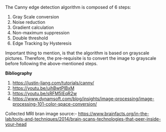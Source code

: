 The Canny edge detection algorithm is composed of 6 steps:

1. Gray Scale conversion
2. Noise reduction
3. Gradient calculation
4. Non-maximum suppression
5. Double threshold
6. Edge Tracking by Hysteresis

Important thing to mention, is that the algorithm is based on grayscale pictures.
Therefore, the pre-requisite is to convert the image to grayscale before following the above-mentioned steps.

**Bibliography**
1. https://justin-liang.com/tutorials/canny/
2. https://youtu.be/uihBwtPIBxM
3. https://youtu.be/sRFM5IEqR2w
4. https://www.dynamsoft.com/blog/insights/image-processing/image-processing-101-color-space-conversion/

Collected MRI bran image source:- https://www.brainfacts.org/in-the-lab/tools-and-techniques/2014/brain-scans-technologies-that-peer-inside-your-head
